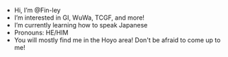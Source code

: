 - Hi, I’m @Fin-ley
-  I’m interested in GI, WuWa, TCGF, and more!
-  I’m currently learning how to speak Japanese
-  Pronouns: HE/HIM
- You will mostly find me in the Hoyo area! Don't be afraid to come up to me!

<!---
Fin-ley/Fin-ley is a ✨ special ✨ repository because its `README.md` (this file) appears on your GitHub profile.
You can click the Preview link to take a look at your changes.
--->
